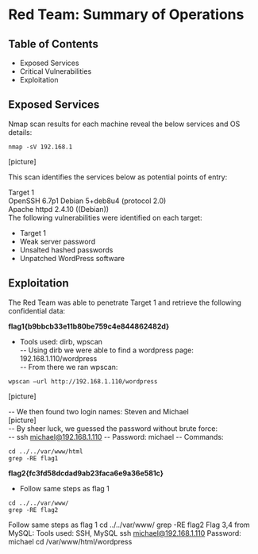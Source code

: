 # Red Team: Summary of Operations

## Table of Contents
- Exposed Services
- Critical Vulnerabilities
- Exploitation

## Exposed Services
Nmap scan results for each machine reveal the below services and OS details:  
~~~
nmap -sV 192.168.1  
~~~

[picture]

This scan identifies the services below as potential points of entry:  
  
Target 1  
OpenSSH 6.7p1 Debian 5+deb8u4 (protocol 2.0)  
Apache httpd 2.4.10 ((Debian))  
The following vulnerabilities were identified on each target:  
- Target 1
- Weak server password
- Unsalted hashed passwords
- Unpatched WordPress software
  
 ## Exploitation
The Red Team was able to penetrate Target 1 and retrieve the following confidential data:


**flag1{b9bbcb33e11b80be759c4e844862482d}**
- Tools used: dirb, wpscan  
-- Using dirb we were able to find a wordpress page: 192.168.1.110/wordpress  
-- From there we ran wpscan: 
~~~
wpscan –url http://192.168.1.110/wordpress
~~~
[picture]

-- We then found two login names: Steven and Michael  
[picture]  
-- By sheer luck, we guessed the password without brute force:  
-- ssh michael@192.168.1.110
-- Password:  michael
--  Commands:
~~~
cd ../../var/www/html
grep -RE flag1
~~~

**flag2{fc3fd58dcdad9ab23faca6e9a36e581c}**
- Follow same steps as flag 1
~~~ 
cd ../../var/www/
grep -RE flag2
~~~

Follow same steps as flag 1
cd ../../var/www/
grep -RE flag2
Flag 3,4 from MySQL:
Tools used: SSH, MySQL
ssh michael@192.168.1.110
Password: michael
cd /var/www/html/wordpress


